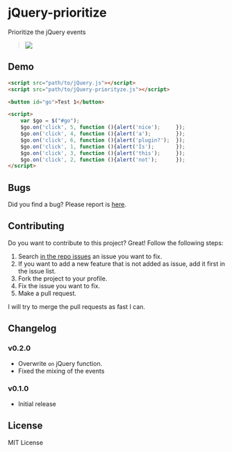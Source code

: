 jQuery-prioritize
=================

Prioritize the jQuery events

> [![](http://i.imgur.com/9UGT3TF.png)](http://ionicabizau.github.io/jQuery-prioritize/)

## Demo

```HTML
<script src="path/to/jQuery.js"></script>
<script src="path/to/jQuery-priorityze.js"></script>

<button id="go">Test 1</button>

<script>
    var $go = $("#go");
    $go.on('click', 5, function (){alert('nice');     });
    $go.on('click', 4, function (){alert('a');        });
    $go.on('click', 6, function (){alert('plugin?');  });
    $go.on('click', 1, function (){alert('Is');       });
    $go.on('click', 3, function (){alert('this');     });
    $go.on('click', 2, function (){alert('not');      });
</script>
```

## Bugs
Did you find a bug? Please report is [here](https://github.com/IonicaBizau/jQuery-prioritize/issues).

## Contributing
Do you want to contribute to this project? Great! Follow the following steps:

 1. Search [in the repo issues](https://github.com/IonicaBizau/jQuery-prioritize/issues) an issue you want to fix.
 1. If you want to add a new feature that is not added as issue, add it first in the issue list.
 1. Fork the project to your profile.
 1. Fix the issue you want to fix.
 1. Make a pull request.

I will try to merge the pull requests as fast I can.

## Changelog

### v0.2.0
 - Overwrite `on` jQuery function.
 - Fixed the mixing of the events

### v0.1.0
 - Initial release

## License
MIT License
